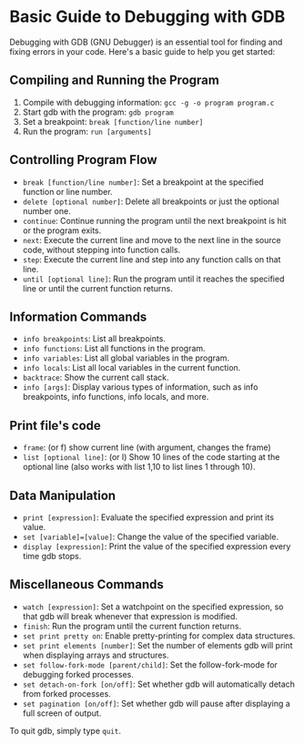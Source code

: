 # Basic Guide to Debugging with GDB

Debugging with GDB (GNU Debugger) is an essential tool for finding and fixing errors in your code. Here's a basic guide to help you get started:

## Compiling and Running the Program

1. Compile with debugging information: `gcc -g -o program program.c`
2. Start gdb with the program: `gdb program`
3. Set a breakpoint: `break [function/line number]`
4. Run the program: `run [arguments]`

## Controlling Program Flow

- `break [function/line number]`: Set a breakpoint at the specified function or line number.
- `delete [optional number]`: Delete all breakpoints or just the optional number one.
- `continue`: Continue running the program until the next breakpoint is hit or the program exits.
- `next`: Execute the current line and move to the next line in the source code, without stepping into function calls.
- `step`: Execute the current line and step into any function calls on that line.
- `until [optional line]`: Run the program until it reaches the specified line or until the current function returns.

## Information Commands

- `info breakpoints`: List all breakpoints.
- `info functions`: List all functions in the program.
- `info variables`: List all global variables in the program.
- `info locals`: List all local variables in the current function.
- `backtrace`: Show the current call stack.
- `info [args]`: Display various types of information, such as info breakpoints, info functions, info locals, and more.

## Print file's code

- `frame`: (or f) show current line (with argument, changes the frame)
- `list [optional line]`: (or l) Show 10 lines of the code starting at the optional line (also works with list 1,10 to list lines 1 through 10).


## Data Manipulation

- `print [expression]`: Evaluate the specified expression and print its value.
- `set [variable]=[value]`: Change the value of the specified variable.
- `display [expression]`: Print the value of the specified expression every time gdb stops.

## Miscellaneous Commands

- `watch [expression]`: Set a watchpoint on the specified expression, so that gdb will break whenever that expression is modified.
- `finish`: Run the program until the current function returns.
- `set print pretty on`: Enable pretty-printing for complex data structures.
- `set print elements [number]`: Set the number of elements gdb will print when displaying arrays and structures.
- `set follow-fork-mode [parent/child]`: Set the follow-fork-mode for debugging forked processes.
- `set detach-on-fork [on/off]`: Set whether gdb will automatically detach from forked processes.
- `set pagination [on/off]`: Set whether gdb will pause after displaying a full screen of output.

To quit gdb, simply type `quit`. 
